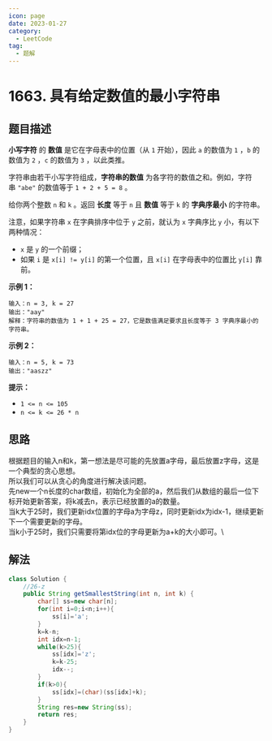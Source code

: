 ```yaml
---
icon: page
date: 2023-01-27
category:
  - LeetCode
tag:
  - 题解
---
```


# 1663. 具有给定数值的最小字符串

## 题目描述

**小写字符** 的 **数值** 是它在字母表中的位置（从 `1` 开始），因此 `a` 的数值为 `1` ，`b` 的数值为 `2` ，`c` 的数值为 `3` ，以此类推。

字符串由若干小写字符组成，**字符串的数值** 为各字符的数值之和。例如，字符串 `"abe"` 的数值等于 `1 + 2 + 5 = 8` 。

给你两个整数 `n` 和 `k` 。返回 **长度** 等于 `n` 且 **数值** 等于 `k` 的 **字典序最小** 的字符串。

注意，如果字符串 `x` 在字典排序中位于 `y` 之前，就认为 `x` 字典序比 `y` 小，有以下两种情况：

* `x` 是 `y` 的一个前缀；
* 如果 `i` 是 `x[i] != y[i]` 的第一个位置，且 `x[i]` 在字母表中的位置比 `y[i]` 靠前。

**示例 1：**

```
输入：n = 3, k = 27
输出："aay"
解释：字符串的数值为 1 + 1 + 25 = 27，它是数值满足要求且长度等于 3 字典序最小的字符串。
```

**示例 2：**
```
输入：n = 5, k = 73
输出："aaszz"
```
**提示：**

* `1 <= n <= 105`
* `n <= k <= 26 * n`

## 思路
根据题目的输入n和k，第一想法是尽可能的先放置a字母，最后放置z字母，这是一个典型的贪心思想。\
所以我们可以从贪心的角度进行解决该问题。\
先new一个n长度的char数组，初始化为全部的a，然后我们从数组的最后一位下标开始更新答案，将k减去n，表示已经放置的a的数量。\
当k大于25时，我们更新idx位置的字母a为字母z，同时更新idx为idx-1，继续更新下一个需要更新的字母。\
当k小于25时，我们只需要将第idx位的字母更新为a+k的大小即可。\

## 解法
```java
class Solution {
    //26-z
    public String getSmallestString(int n, int k) {
        char[] ss=new char[n];
        for(int i=0;i<n;i++){
            ss[i]='a';
        }
        k=k-n;
        int idx=n-1;
        while(k>25){
            ss[idx]='z';
            k=k-25;
            idx--;
        }
        if(k>0){
            ss[idx]=(char)(ss[idx]+k);
        }
        String res=new String(ss);
        return res;
    }
}

```
